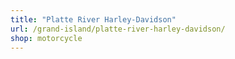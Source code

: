 ```yaml
---
title: "Platte River Harley-Davidson"
url: /grand-island/platte-river-harley-davidson/
shop: motorcycle
---
```

